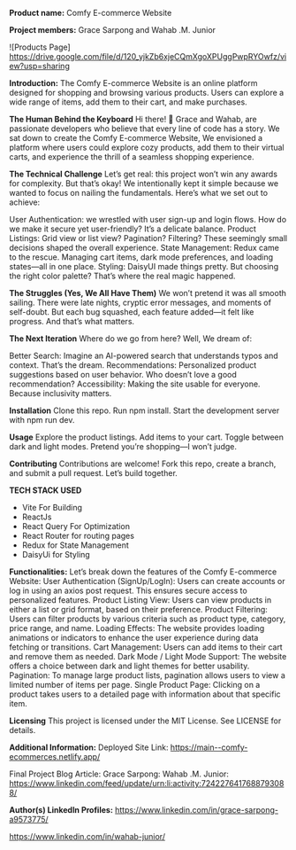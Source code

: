 **Product name:** Comfy E-commerce Website

**Project members:** Grace Sarpong and Wahab .M. Junior

![Products Page] https://drive.google.com/file/d/120_yjkZb6xjeCQmXgoXPUggPwpRYOwfz/view?usp=sharing

**Introduction:**
The Comfy E-commerce Website is an online platform designed for shopping and browsing various products. Users can explore a wide range of items, add them to their cart, and make purchases.

**The Human Behind the Keyboard**
Hi there! 👋 Grace and Wahab, are passionate developers who believe that every line of code has a story. We sat down to create the Comfy E-commerce Website, We envisioned a platform where users could explore cozy products, add them to their virtual carts, and experience the thrill of a seamless shopping experience.

**The Technical Challenge**
Let’s get real: this project won’t win any awards for complexity. But that’s okay! We intentionally kept it simple because we wanted to focus on nailing the fundamentals. Here’s what we set out to achieve:

User Authentication: we wrestled with user sign-up and login flows. How do we make it secure yet user-friendly? It’s a delicate balance.
Product Listings: Grid view or list view? Pagination? Filtering? These seemingly small decisions shaped the overall experience.
State Management: Redux came to the rescue. Managing cart items, dark mode preferences, and loading states—all in one place.
Styling: DaisyUI made things pretty. But choosing the right color palette? That’s where the real magic happened.

**The Struggles (Yes, We All Have Them)**
We won’t pretend it was all smooth sailing. There were late nights, cryptic error messages, and moments of self-doubt. But each bug squashed, each feature added—it felt like progress. And that’s what matters.

**The Next Iteration**
Where do we go from here? Well, We dream of:

Better Search: Imagine an AI-powered search that understands typos and context. That’s the dream.
Recommendations: Personalized product suggestions based on user behavior. Who doesn’t love a good recommendation?
Accessibility: Making the site usable for everyone. Because inclusivity matters.

**Installation**
Clone this repo.
Run npm install.
Start the development server with npm run dev.

**Usage**
Explore the product listings.
Add items to your cart.
Toggle between dark and light modes.
Pretend you’re shopping—I won’t judge.

**Contributing**
Contributions are welcome! Fork this repo, create a branch, and submit a pull request. Let’s build together.

**TECH STACK USED**

- Vite For Building
- ReactJs
- React Query For Optimization
- React Router for routing pages
- Redux for State Management
- DaisyUi for Styling

**Functionalities:**
Let’s break down the features of the Comfy E-commerce Website:
User Authentication (SignUp/LogIn):
Users can create accounts or log in using an axios post request. This ensures secure access to personalized features.
Product Listing View:
Users can view products in either a list or grid format, based on their preference.
Product Filtering:
Users can filter products by various criteria such as product type, category, price range, and name.
Loading Effects:
The website provides loading animations or indicators to enhance the user experience during data fetching or transitions.
Cart Management:
Users can add items to their cart and remove them as needed.
Dark Mode / Light Mode Support:
The website offers a choice between dark and light themes for better usability.
Pagination:
To manage large product lists, pagination allows users to view a limited number of items per page.
Single Product Page:
Clicking on a product takes users to a detailed page with information about that specific item.

**Licensing**
This project is licensed under the MIT License. See LICENSE for details.

**Additional Information:**
Deployed Site Link: https://main--comfy-ecommerces.netlify.app/

Final Project Blog Article:
Grace Sarpong:
Wahab .M. Junior: https://www.linkedin.com/feed/update/urn:li:activity:7242276417688793088/

**Author(s) LinkedIn Profiles:**
https://www.linkedin.com/in/grace-sarpong-a9573775/

https://www.linkedin.com/in/wahab-junior/

